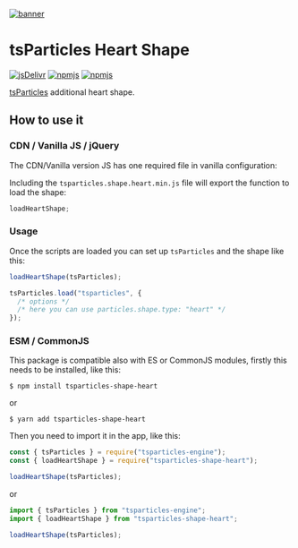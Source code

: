 [![banner](https://particles.js.org/images/banner3.png)](https://particles.js.org)

# tsParticles Heart Shape

[![jsDelivr](https://data.jsdelivr.com/v1/package/npm/tsparticles-shape-heart/badge)](https://www.jsdelivr.com/package/npm/tsparticles-shape-heart)
[![npmjs](https://badge.fury.io/js/tsparticles-shape-heart.svg)](https://www.npmjs.com/package/tsparticles-shape-heart)
[![npmjs](https://img.shields.io/npm/dt/tsparticles-shape-heart)](https://www.npmjs.com/package/tsparticles-shape-heart)

[tsParticles](https://github.com/matteobruni/tsparticles) additional heart shape.

## How to use it

### CDN / Vanilla JS / jQuery

The CDN/Vanilla version JS has one required file in vanilla configuration:

Including the `tsparticles.shape.heart.min.js` file will export the function to load the shape:

```javascript
loadHeartShape;
```

### Usage

Once the scripts are loaded you can set up `tsParticles` and the shape like this:

```javascript
loadHeartShape(tsParticles);

tsParticles.load("tsparticles", {
  /* options */
  /* here you can use particles.shape.type: "heart" */
});
```

### ESM / CommonJS

This package is compatible also with ES or CommonJS modules, firstly this needs to be installed, like this:

```shell
$ npm install tsparticles-shape-heart
```

or

```shell
$ yarn add tsparticles-shape-heart
```

Then you need to import it in the app, like this:

```javascript
const { tsParticles } = require("tsparticles-engine");
const { loadHeartShape } = require("tsparticles-shape-heart");

loadHeartShape(tsParticles);
```

or

```javascript
import { tsParticles } from "tsparticles-engine";
import { loadHeartShape } from "tsparticles-shape-heart";

loadHeartShape(tsParticles);
```

